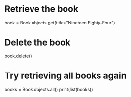 # Retrieve the book
book = Book.objects.get(title="Nineteen Eighty-Four")

# Delete the book
book.delete()

# Try retrieving all books again
books = Book.objects.all()
print(list(books))
